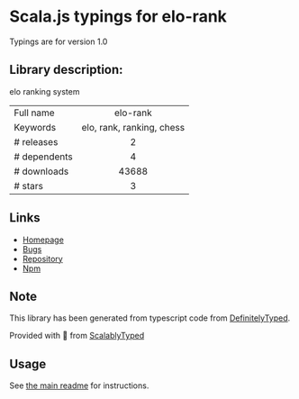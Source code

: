 
# Scala.js typings for elo-rank

Typings are for version 1.0

## Library description:
elo ranking system

|                    |                 |
| ------------------ | :-------------: |
| Full name          | elo-rank |
| Keywords           | elo, rank, ranking, chess |
| # releases         | 2 |
| # dependents       | 4 |
| # downloads        | 43688 |
| # stars            | 3 |

## Links
- [Homepage](https://github.com/dmamills/elo-rank#readme)
- [Bugs](https://github.com/dmamills/elo-rank/issues)
- [Repository](https://github.com/dmamills/elo-rank)
- [Npm](https://www.npmjs.com/package/elo-rank)
    


## Note
This library has been generated from typescript code from [DefinitelyTyped](https://definitelytyped.org).

Provided with :purple_heart: from [ScalablyTyped](https://github.com/oyvindberg/ScalablyTyped)

## Usage
See [the main readme](../../readme.md) for instructions.


